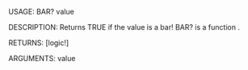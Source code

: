 USAGE:
     BAR? value 

DESCRIPTION:
     Returns TRUE if the value is a bar!
     BAR? is a function .

RETURNS: [logic!]

ARGUMENTS:
    value
